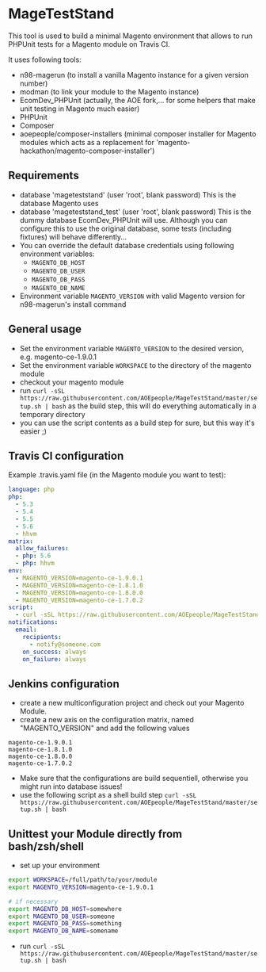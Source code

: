 # MageTestStand

This tool is used to build a minimal Magento environment that allows to run PHPUnit tests for a Magento module on Travis CI.

It uses following tools:
- n98-magerun (to install a vanilla Magento instance for a given version number)
- modman (to link your module to the Magento instance)
- EcomDev_PHPUnit (actually, the AOE fork,... for some helpers that make unit testing in Magento much easier)
- PHPUnit
- Composer
- aoepeople/composer-installers (minimal composer installer for Magento modules which acts as a replacement for 'magento-hackathon/magento-composer-installer')

## Requirements

- database 'mageteststand' (user 'root', blank password) This is the database Magento uses
- database 'mageteststand_test' (user 'root', blank password) This is the dummy database EcomDev_PHPUnit will use. Although you can configure this to use the original database, some tests (including fixtures) will behave differently...
- You can override the default database credentials using following environment variables:
  - `MAGENTO_DB_HOST`
  - `MAGENTO_DB_USER`
  - `MAGENTO_DB_PASS`
  - `MAGENTO_DB_NAME`
- Environment variable `MAGENTO_VERSION` with valid Magento version for n98-magerun's install command

## General usage

- Set the environment variable `MAGENTO_VERSION` to the desired version, e.g. magento-ce-1.9.0.1
- Set the environment variable `WORKSPACE` to the directory of the magento module
- checkout your magento module
- run `curl -sSL https://raw.githubusercontent.com/AOEpeople/MageTestStand/master/setup.sh | bash` as the build step, this will do everything automatically in a temporary directory
- you can use the script contents as a build step for sure, but this way it's easier ;)

## Travis CI configuration

Example .travis.yaml file (in the Magento module you want to test):

```yml
language: php
php:
  - 5.3
  - 5.4
  - 5.5
  - 5.6
  - hhvm
matrix:
  allow_failures:
  - php: 5.6
  - php: hhvm
env:
  - MAGENTO_VERSION=magento-ce-1.9.0.1
  - MAGENTO_VERSION=magento-ce-1.8.1.0
  - MAGENTO_VERSION=magento-ce-1.8.0.0
  - MAGENTO_VERSION=magento-ce-1.7.0.2
script:
  - curl -sSL https://raw.githubusercontent.com/AOEpeople/MageTestStand/master/setup.sh | bash
notifications:
  email:
    recipients:
      - notify@someone.com
    on_success: always
    on_failure: always
```

## Jenkins configuration

- create a new multiconfiguration project and check out your Magento Module.
- create a new axis on the configuration matrix, named "MAGENTO_VERSION" and add the following values

```
magento-ce-1.9.0.1
magento-ce-1.8.1.0
magento-ce-1.8.0.0
magento-ce-1.7.0.2
```

- Make sure that the configurations are build sequentiell, otherwise you might run into database issues!
- use the following script as a shell build step `curl -sSL https://raw.githubusercontent.com/AOEpeople/MageTestStand/master/setup.sh | bash`

## Unittest your Module directly from bash/zsh/shell
- set up your environment

```bash
export WORKSPACE=/full/path/to/your/module
export MAGENTO_VERSION=magento-ce-1.9.0.1

# if necessary
export MAGENTO_DB_HOST=somewhere
export MAGENTO_DB_USER=someone
export MAGENTO_DB_PASS=something
export MAGENTO_DB_NAME=somename
```

- run `curl -sSL https://raw.githubusercontent.com/AOEpeople/MageTestStand/master/setup.sh | bash`
